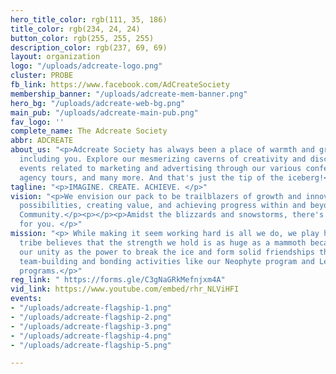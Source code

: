 ```yaml
---
hero_title_color: rgb(111, 35, 186)
title_color: rgb(234, 24, 24)
button_color: rgb(255, 255, 255)
description_color: rgb(237, 69, 69)
layout: organization
logo: "/uploads/adcreate-logo.png"
cluster: PROBE
fb_link: https://www.facebook.com/AdCreateSociety
membership_banner: "/uploads/adcreate-mem-banner.png"
hero_bg: "/uploads/adcreate-web-bg.png"
main_pub: "/uploads/adcreate-main-pub.png"
fav_logo: ''
complete_name: The Adcreate Society
abbr: ADCREATE
about_us: "<p>Adcreate Society has always been a place of warmth and growth for all,
  including you. Explore our mesmerizing caverns of creativity and discover bone chilling
  events related to marketing and advertising through our various conferences, webinars,
  agency tours, and many more. And that's just the tip of the iceberg!</p>"
tagline: "<p>IMAGINE. CREATE. ACHIEVE. </p>"
vision: "<p>We envision our pack to be trailblazers of growth and innovation by imagining
  possibilities, creating value, and achieving progress within and beyond the Lasallian
  Community.</p><p></p><p>Amidst the blizzards and snowstorms, there's a home waiting
  for you. </p>"
mission: "<p> While making it seem working hard is all we do, we play hard, too! Our
  tribe believes that the strength we hold is as huge as a mammoth because we use
  our unity as the power to break the ice and form solid friendships through numerous
  team-building and bonding activities like our Neophyte program and Leadership training
  programs.</p>"
reg_link: " https://forms.gle/C3gNaGRkMefnjxm4A"
vid_link: https://www.youtube.com/embed/rhr_NLViHFI
events:
- "/uploads/adcreate-flagship-1.png"
- "/uploads/adcreate-flagship-2.png"
- "/uploads/adcreate-flagship-3.png"
- "/uploads/adcreate-flagship-4.png"
- "/uploads/adcreate-flagship-5.png"

---
```


